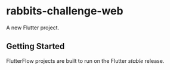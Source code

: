 # rabbits-challenge-web

A new Flutter project.

## Getting Started

FlutterFlow projects are built to run on the Flutter _stable_ release.
